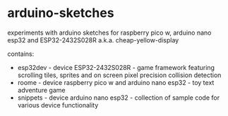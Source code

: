 # arduino-sketches
experiments with arduino sketches for raspberry pico w, arduino nano esp32 and ESP32-2432S028R a.k.a. cheap-yellow-display

contains:
* esp32dev - device ESP32-2432S028R - game framework featuring scrolling tiles, sprites and on screen pixel precision collision detection
* roome - device raspberry pico w and arduino nano esp32 - toy text adventure game
* snippets - device arduino nano esp32 - collection of sample code for various device functionality

